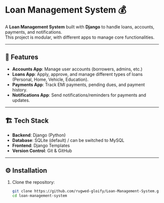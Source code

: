 # Loan Management System 💰

A **Loan Management System** built with **Django** to handle loans, accounts, payments, and notifications.  
This project is modular, with different apps to manage core functionalities.

---

## 📌 Features
- **Accounts App**: Manage user accounts (borrowers, admins, etc.)
- **Loans App**: Apply, approve, and manage different types of loans (Personal, Home, Vehicle, Education).
- **Payments App**: Track EMI payments, pending dues, and payment history.
- **Notifications App**: Send notifications/reminders for payments and updates.

---

## 🏗 Tech Stack
- **Backend**: Django (Python)
- **Database**: SQLite (default) / can be switched to MySQL 
- **Frontend**: Django Templates
- **Version Control**: Git & GitHub

---

## ⚙️ Installation

1. Clone the repository:
   ```bash
   git clone https://github.com/rugwed-gloify/Loan-Management-System.git
   cd loan-management-system
